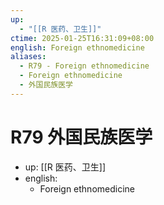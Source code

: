 ```yaml
---
up:
  - "[[R 医药、卫生]]"
ctime: 2025-01-25T16:31:09+08:00
english: Foreign ethnomedicine
aliases:
  - R79 - Foreign ethnomedicine
  - Foreign ethnomedicine
  - 外国民族医学
---
```


# R79 外国民族医学

- up: [[R 医药、卫生]]
- english:
	- Foreign ethnomedicine
